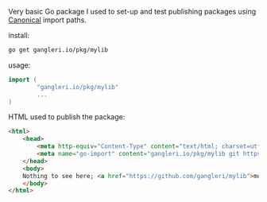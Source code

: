 Very basic Go package I used to set-up and test publishing 
packages using [Canonical][1] import paths.

install:
```bash
go get gangleri.io/pkg/mylib
```

usage:
```go
import (
        "gangleri.io/pkg/mylib"
        ...
)
```


HTML used to publish the package:

```html
<html>
    <head>
        <meta http-equiv="Content-Type" content="text/html; charset=utf-8"/>
        <meta name="go-import" content="gangleri.io/pkg/mylib git https://github.com/gangleri/mylib">
    </head>
    <body>
    Nothing to see here; <a href="https://github.com/gangleri/mylib">move along</a>.
    </body>
</html>
```



[1]: https://golang.org/doc/go1.4#canonicalimports